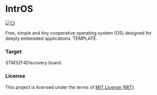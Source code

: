 # IntrOS
  [![CI](https://github.com/stateos/IntrOS-STM32F4Discovery/actions/workflows/test.yml/badge.svg)](https://github.com/stateos/IntrOS-STM32F4Discovery/actions/workflows/test.yml)

Free, simple and tiny cooperative operating system (OS) designed for deeply embedded applications.
TEMPLATE.

### Target

STM32F4Discovery board.

### License

This project is licensed under the terms of [MIT License (MIT)](https://opensource.org/licenses/MIT).
